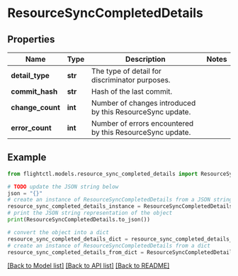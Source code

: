 # ResourceSyncCompletedDetails


## Properties

Name | Type | Description | Notes
------------ | ------------- | ------------- | -------------
**detail_type** | **str** | The type of detail for discriminator purposes. | 
**commit_hash** | **str** | Hash of the last commit. | 
**change_count** | **int** | Number of changes introduced by this ResourceSync update. | 
**error_count** | **int** | Number of errors encountered by this ResourceSync update. | 

## Example

```python
from flightctl.models.resource_sync_completed_details import ResourceSyncCompletedDetails

# TODO update the JSON string below
json = "{}"
# create an instance of ResourceSyncCompletedDetails from a JSON string
resource_sync_completed_details_instance = ResourceSyncCompletedDetails.from_json(json)
# print the JSON string representation of the object
print(ResourceSyncCompletedDetails.to_json())

# convert the object into a dict
resource_sync_completed_details_dict = resource_sync_completed_details_instance.to_dict()
# create an instance of ResourceSyncCompletedDetails from a dict
resource_sync_completed_details_from_dict = ResourceSyncCompletedDetails.from_dict(resource_sync_completed_details_dict)
```
[[Back to Model list]](../README.md#documentation-for-models) [[Back to API list]](../README.md#documentation-for-api-endpoints) [[Back to README]](../README.md)


